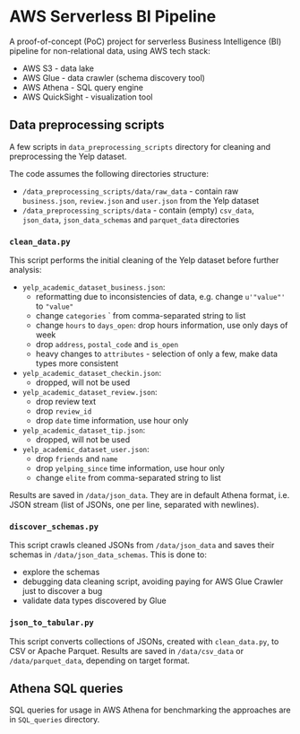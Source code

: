 # AWS Serverless BI Pipeline

A proof-of-concept (PoC) project for serverless Business Intelligence (BI) pipeline for non-relational data, using AWS tech stack:
- AWS S3 - data lake
- AWS Glue - data crawler (schema discovery tool)
- AWS Athena - SQL query engine
- AWS QuickSight - visualization tool

## Data preprocessing scripts

A few scripts in `data_preprocessing_scripts` directory for cleaning and preprocessing the Yelp dataset. 

The code assumes the following directories structure:
- `/data_preprocessing_scripts/data/raw_data` - contain raw `business.json`, `review.json` and `user.json` from the Yelp dataset
- `/data_preprocessing_scripts/data` - contain (empty) `csv_data`, `json_data`, `json_data_schemas` and `parquet_data` directories

### `clean_data.py`

This script performs the initial cleaning of the Yelp dataset before further analysis:
- `yelp_academic_dataset_business.json`:
  - reformatting due to inconsistencies of data, e.g. change `u'"value"'` to `"value"`
  - change `categories` ` from comma-separated string to list
  - change `hours` to `days_open`: drop hours information, use only days of week
  - drop `address`, `postal_code` and `is_open`
  - heavy changes to `attributes` - selection of only a few, make data types more consistent
- `yelp_academic_dataset_checkin.json`:
  - dropped, will not be used
- `yelp_academic_dataset_review.json`:
  - drop review text
  - drop `review_id`
  - drop `date` time information, use hour only
- `yelp_academic_dataset_tip.json`:
  - dropped, will not be used
- `yelp_academic_dataset_user.json`:
  - drop `friends` and `name`
  - drop `yelping_since` time information, use hour only
  - change `elite` from comma-separated string to list

Results are saved in `/data/json_data`. They are in default Athena format, 
i.e. JSON stream (list of JSONs, one per line, separated with newlines).

### `discover_schemas.py`

This script crawls cleaned JSONs from `/data/json_data` and saves their schemas 
in `/data/json_data_schemas`. This is done to:
- explore the schemas 
- debugging data cleaning script, avoiding paying for AWS Glue Crawler just 
  to discover a bug
- validate data types discovered by Glue

### `json_to_tabular.py`

This script converts collections of JSONs, created with `clean_data.py`, to 
CSV or Apache Parquet. Results are saved in `/data/csv_data` or `/data/parquet_data`, 
depending on target format.

## Athena SQL queries

SQL queries for usage in AWS Athena for benchmarking the approaches are in `SQL_queries` directory.
